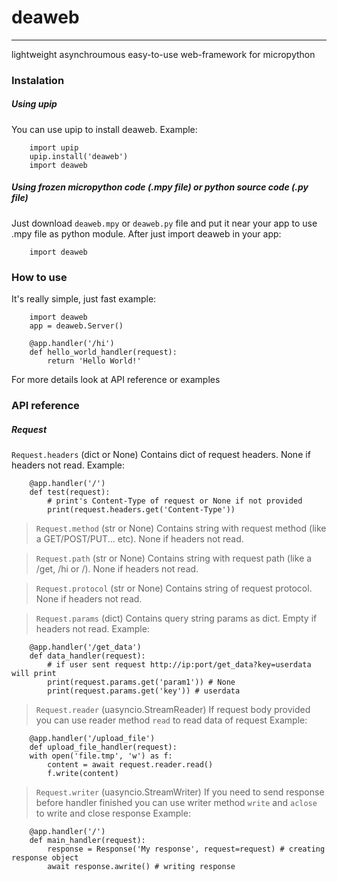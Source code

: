 # deaweb
***
lightweight asynchroumous easy-to-use web-framework for micropython

### Instalation 
##### Using upip
You can use upip to install deaweb. Example: 
```
    import upip
    upip.install('deaweb')
    import deaweb
```
##### Using frozen micropython code (.mpy file) or python source code (.py file)
Just download `deaweb.mpy` or `deaweb.py` file and put it near your app to use .mpy file as python module.
After just import deaweb in your app:
```
    import deaweb
```
### How to use
It's really simple, just fast example:
```
    import deaweb
    app = deaweb.Server()

    @app.handler('/hi')
    def hello_world_handler(request):
        return 'Hello World!'
```
For more details look at API reference or examples

### API reference
##### Request
`Request.headers` (dict or None)
Contains dict of request headers. None if headers not read.
Example:
```
    @app.handler('/')
    def test(request):
        # print's Content-Type of request or None if not provided
        print(request.headers.get('Content-Type'))
 ```       
 > `Request.method` (str or None)
Contains string with request method (like a GET/POST/PUT... etc). None if headers not read.

 > `Request.path` (str or None)
Contains string with request path (like a /get, /hi or /). None if headers not read.

 > `Request.protocol` (str or None)
Contains string of request protocol. None if headers not read.

 > `Request.params` (dict)
Contains query string params as dict. Empty if headers not read.
Example:
```
    @app.handler('/get_data')
    def data_handler(request):
        # if user sent request http://ip:port/get_data?key=userdata will print
        print(request.params.get('param1')) # None
        print(request.params.get('key')) # userdata
```
 > `Request.reader` (uasyncio.StreamReader)
If request body provided you can use reader method `read` to read data of request
Example:
```
    @app.handler('/upload_file')
    def upload_file_handler(request):
    with open('file.tmp', 'w') as f:
        content = await request.reader.read()
        f.write(content)
```
 > `Request.writer` (uasyncio.StreamWriter)
If you need to send response before handler finished you can use writer method `write` and `aclose` to write and close response
Example:
```
    @app.handler('/')
    def main_handler(request):
        response = Response('My response', request=request) # creating response object
        await response.awrite() # writing response
```
